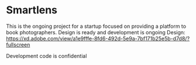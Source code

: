 # Smartlens

This is the ongoing project for a startup focused on providing a platform to book photographers.
Design is ready and development is ongoing
Design: https://xd.adobe.com/view/a1e9fffe-8fd6-492d-5e9a-7bf171b25e5b-d7d8/?fullscreen

Development code is confidential
